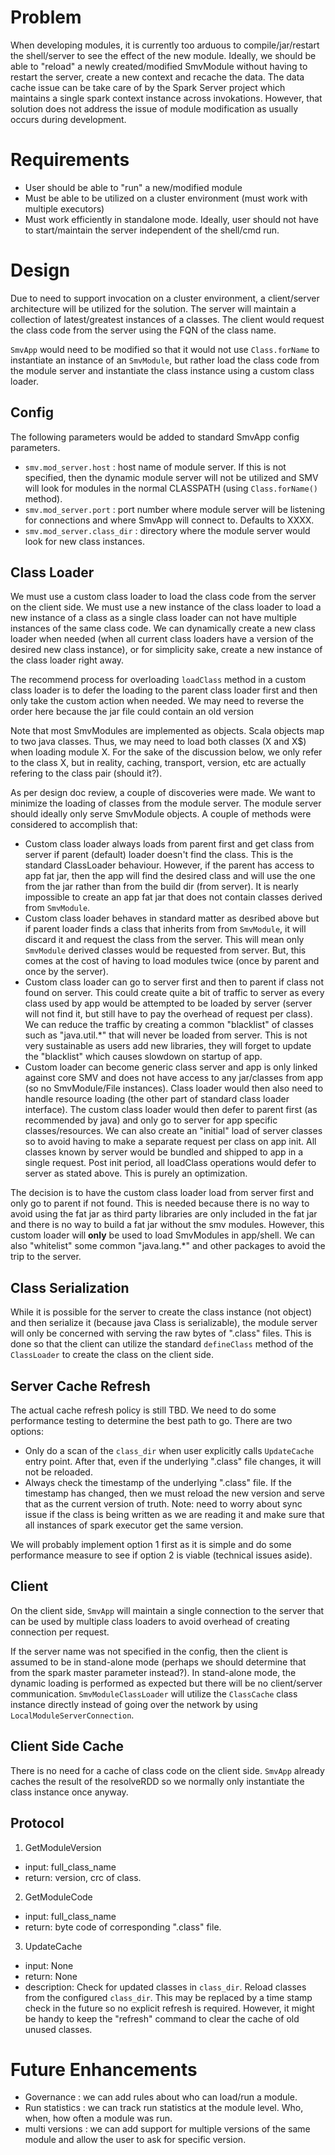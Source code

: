 # Problem
When developing modules, it is currently too arduous to compile/jar/restart the shell/server to see the effect of the new module.
Ideally, we should be able to "reload" a newly created/modified SmvModule without having to restart the server, create a new context and recache the data.
The data cache issue can be take care of by the Spark Server project which maintains a single spark context instance across invokations.  However, that solution does not address the issue of module modification as usually occurs during development.

# Requirements
* User should be able to "run" a new/modified module
* Must be able to be utilized on a cluster environment (must work with multiple executors)
* Must work efficiently in standalone mode.  Ideally, user should not have to start/maintain the server independent of the shell/cmd run.

# Design
Due to need to support invocation on a cluster environment, a client/server architecture will be utilized for the solution.
The server will maintain a collection of latest/greatest instances of a classes.  The client would request the class code from the server using the FQN of the class name.

`SmvApp` would need to be modified so that it would not use `Class.forName` to instantiate an instance of an `SmvModule`, but rather load the class code from the module server and instantiate the class instance using a custom class loader.

## Config
The following parameters would be added to standard SmvApp config parameters.

* `smv.mod_server.host` : host name of module server.  If this is not specified, then the dynamic module server will not be utilized and SMV will look for modules in the normal CLASSPATH (using `Class.forName()` method).
* `smv.mod_server.port` : port number where module server will be listening for connections and where SmvApp will connect to.  Defaults to XXXX.
* `smv.mod_server.class_dir` : directory where the module server would look for new class instances.

## Class Loader
We must use a custom class loader to load the class code from the server on the client side.  We must use a new instance of the class loader to load a new instance of a class as a single class loader can not have multiple instances of the same class code.  We can dynamically create a new class loader when needed (when all current class loaders have a version of the desired new class instance), or for simplicity sake, create a new instance of the class loader right away.

The recommend process for overloading `loadClass` method in a custom class loader is to defer the loading to the parent class loader first and then only take the custom action when needed.  We may need to reverse the order here because the jar file could contain an old version

Note that most SmvModules are implemented as objects.  Scala objects map to two java classes. Thus, we may need to load both classes (X and X$) when loading module X.  For the sake of the discussion below, we only refer to the class X, but in reality, caching, transport, version, etc are actually refering to the class pair (should it?).

As per design doc review, a couple of discoveries were made.  We want to minimize the loading of classes from the module server.  The module server should ideally only serve SmvModule objects.  A couple of methods were considered to accomplish that:


* Custom class loader always loads from parent first and get class from server if parent (default) loader doesn't find the class.  This is the standard ClassLoader behaviour.  However, if the parent has access to app fat jar, then the app will find the desired class and will use the one from the jar rather than from the build dir (from server).  It is nearly impossible to create an app fat jar that does not contain classes derived from `SmvModule`.
* Custom class loader behaves in standard matter as desribed above but if parent loader finds a class that inherits from from `SmvModule`, it will discard it and request the class from the server.  This will mean only `SmvModule` derived classes would be requested from server.  But, this comes at the cost of having to load modules twice (once by parent and once by the server).
* Custom class loader can go to server first and then to parent if class not found on server.  This could create quite a bit of traffic to server as every class used by app would be attempted to be loaded by server (server will not find it, but still have to pay the overhead of request per class).  We can reduce the traffic by creating a common "blacklist" of classes such as "java.util.*" that will never be loaded from server.  This is not very sustainable as users add new libraries, they will forget to update the "blacklist" which causes slowdown on startup of app.
* Custom loader can become generic class server and app is only linked against core SMV and does not have access to any jar/classes from app (so no SmvModule/File instances).  Class loader would then also need to handle resource loading (the other part of standard class loader interface).  The custom class loader would then defer to parent first (as recommended by java) and only go to server for app specific classes/resources.  We can also create an "initial" load of server classes so to avoid having to make a separate request per class on app init.  All classes known by server would be bundled and shipped to app in a single request.  Post init period, all loadClass operations would defer to server as stated above.  This is purely an optimization.

The decision is to have the custom class loader load from server first and only go to parent if not found.  This is needed because there is no way to avoid using the fat jar as third party libraries are only included in the fat jar and there is no way to build a fat jar without the smv modules.  However, this custom loader will **only** be used to load SmvModules in app/shell.  We can also "whitelist" some common "java.lang.*" and other packages to avoid the trip to the server.


## Class Serialization
While it is possible for the server to create the class instance (not object) and then serialize it (because java Class is serializable), the module server will only be concerned with serving the raw bytes of ".class" files.  This is done so that the client can utilize the standard `defineClass` method of the `ClassLoader` to create the class on the client side.

## Server Cache Refresh
The actual cache refresh policy is still TBD.  We need to do some performance testing to determine the best path to go.  There are two options:

* Only do a scan of the `class_dir` when user explicitly calls `UpdateCache` entry point.  After that, even if the underlying ".class" file changes, it will not be reloaded.
* Always check the timestamp of the underlying ".class" file.  If the timestamp has changed, then we must reload the new version and serve that as the current version of truth. Note: need to worry about sync issue if the class is being written as we are reading it and make sure that all instances of spark executor get the same version.

We will probably implement option 1 first as it is simple and do some performance measure to see if option 2 is viable (technical issues aside).

## Client
On the client side, `SmvApp` will maintain a single connection to the server that can be used by multiple class loaders to avoid overhead of creating connection per request.

If the server name was not specified in the config, then the client is assumed to be in stand-alone mode (perhaps we should determine that from the spark master parameter instead?).  In stand-alone mode, the dynamic loading is performed as expected but there will be no client/server communication. `SmvModuleClassLoader` will utilize the `ClassCache` class instance directly instead of going over the network by using `LocalModuleServerConnection`.

## Client Side Cache
There is no need for a cache of class code on the client side.  `SmvApp` already caches the result of the resolveRDD so we normally only instantiate the class instance once anyway.

## Protocol
1. GetModuleVersion
  * input: full_class_name
  * return: version, crc of class.

2. GetModuleCode
  * input: full_class_name
  * return: byte code of corresponding ".class" file.

3. UpdateCache
  * input: None
  * return: None
  * description: Check for updated classes in `class_dir`.
  Reload classes from the configured `class_dir`.  This may be replaced by a time stamp check in the future so no explicit refresh is required.  However, it might be handy to keep the "refresh" command to clear the cache of old unused classes.

# Future Enhancements
* Governance : we can add rules about who can load/run a module.
* Run statistics : we can track run statistics at the module level.  Who, when, how often a module was run.
* multi versions : we can add support for multiple versions of the same module and allow the user to ask for specific version.

